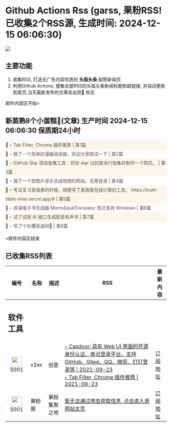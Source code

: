 # Github Actions Rss (garss, 果粉RSS! 已收集2个RSS源, 生成时间: 2024-12-15 06:06:30)

![](https://cdn.jsdelivr.net/gh/xinkeji/garss/_media/ga-rss.png)



## 主要功能
1. 收集RSS, 打造无广告内容优质的 **头版头条** 超赞新闻页
2. 利用Github Actions, 搜集全部RSS的头版头条新闻标题和超链接, 并自动更新到首页,当天最新发布的文章会出现🌈 标志

邮件内容区开始>
<h2>新蒸熟8个小蛋糕🍰(文章) 生产时间 2024-12-15 06:06:30 保质期24小时</h2>

<div style='line-height:3;background-color:#FAF6EA;' ><a href='https://www.v2ex.com/t/1097586#reply0' style="line-height:2;text-decoration:none;display:block;color:#584D49;">🌈 ‣ Tab Filter, Chrome 插件推荐 | 第1篇</a></div><div style='line-height:3;' ><a href='https://www.v2ex.com/t/1097534#reply5' style="line-height:2;text-decoration:none;display:block;color:#584D49;">🌈 ‣ 做了一个简单的漫画阅读器，欢迎大家尝试一下 | 第2篇</a></div><div style='line-height:3;background-color:#FAF6EA;' ><a href='https://www.v2ex.com/t/1097482#reply8' style="line-height:2;text-decoration:none;display:block;color:#584D49;">🌈 ‣ GitHub Star 项目收集工具：将你 star 过的库进行收集并制作一个网页。 | 第3篇</a></div><div style='line-height:3;' ><a href='https://www.v2ex.com/t/1097528#reply2' style="line-height:2;text-decoration:none;display:block;color:#584D49;">🌈 ‣ 做了一个把图片音乐合成视频的网站，无需登录 | 第4篇</a></div><div style='line-height:3;background-color:#FAF6EA;' ><a href='https://www.v2ex.com/t/1097524#reply1' style="line-height:2;text-decoration:none;display:block;color:#584D49;">🌈 ‣ 考试复习真值表的时候，顺便写了真值表在线计算的工具， https://truth-table-nine.vercel.app/# | 第5篇</a></div><div style='line-height:3;' ><a href='https://www.v2ex.com/t/1097496#reply0' style="line-height:2;text-decoration:none;display:block;color:#584D49;">🌈 ‣ 双语电子书生成器 MomoEpubTranslator 现已支持 Windows | 第6篇</a></div><div style='line-height:3;background-color:#FAF6EA;' ><a href='https://www.v2ex.com/t/1097486#reply0' style="line-height:2;text-decoration:none;display:block;color:#584D49;">🌈 ‣ 试了试用 AI 接口生成配音有声书 | 第7篇</a></div><div style='line-height:3;' ><a href='https://www.v2ex.com/t/1097451#reply10' style="line-height:2;text-decoration:none;display:block;color:#584D49;">🌈 ‣ 写了个吐槽圣诞树🎄 | 第8篇</a></div>

<邮件内容区结束

## 已收集RSS列表

| 编号 | 名称 | 描述 | RSS | 最新内容 |
| --- | --- | --- | --- | --- |
| <h2 id="软件工具">软件工具</h2> |  |   |  |  |
| <div id="S001" style="text-align: center;"><img src="https://cdn.jsdelivr.net/gh/zhaoolee/garss/_media/favicon/S001.png" width="30px" style="width:30px;height: auto;"/><br><span>S001</span></div> | v2ex | 创意 | [‣ Casdoor: 具有 Web UI 界面的开源身份认证、单点登录平台，支持 GitHub、Gitee、QQ、微信、钉钉登录等 \| 2021-09-23](https://www.v2ex.com/t/803669#reply357)<br/>[‣ Tab Filter, Chrome 插件推荐 \| 2021-09-23](https://www.v2ex.com/t/1097586#reply0) | [订阅地址](https://www.v2ex.com/feed/tab/creative.xml) |
| <div id="S001" style="text-align: center;"><img src="https://cdn.jsdelivr.net/gh/zhaoolee/garss/_media/favicon/S001.png" width="30px" style="width:30px;height: auto;"/><br><span>S001</span></div> | 果粉圈 | 果粉集聚之地 | [暂无法通过爬虫获取信息, 点击进入源网站主页](https://g0f.cn) | [订阅地址](https://g0f.cn/rss.xml) |



